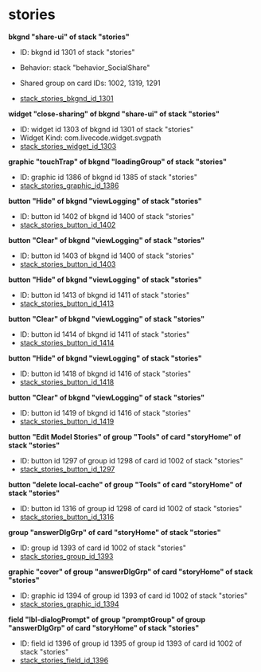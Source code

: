 # stories
**bkgnd "share-ui" of stack "stories"**
* ID: bkgnd id 1301 of stack "stories"
* Behavior: stack "behavior_SocialShare"

* Shared group on card IDs: 1002, 1319, 1291
* [stack_stories_bkgnd_id_1301](./../../ScriptTracker/modules/stories_Scripts/stack_stories_bkgnd_id_1301.livecodescript)

**widget "close-sharing" of bkgnd "share-ui" of stack "stories"**
* ID: widget id 1303 of bkgnd id 1301 of stack "stories"
* Widget Kind: com.livecode.widget.svgpath
* [stack_stories_widget_id_1303](./../../ScriptTracker/modules/stories_Scripts/stack_stories_widget_id_1303.livecodescript)

**graphic "touchTrap" of bkgnd "loadingGroup" of stack "stories"**
* ID: graphic id 1386 of bkgnd id 1385 of stack "stories"
* [stack_stories_graphic_id_1386](./../../ScriptTracker/modules/stories_Scripts/stack_stories_graphic_id_1386.livecodescript)

**button "Hide" of bkgnd "viewLogging" of stack "stories"**
* ID: button id 1402 of bkgnd id 1400 of stack "stories"
* [stack_stories_button_id_1402](./../../ScriptTracker/modules/stories_Scripts/stack_stories_button_id_1402.livecodescript)

**button "Clear" of bkgnd "viewLogging" of stack "stories"**
* ID: button id 1403 of bkgnd id 1400 of stack "stories"
* [stack_stories_button_id_1403](./../../ScriptTracker/modules/stories_Scripts/stack_stories_button_id_1403.livecodescript)

**button "Hide" of bkgnd "viewLogging" of stack "stories"**
* ID: button id 1413 of bkgnd id 1411 of stack "stories"
* [stack_stories_button_id_1413](./../../ScriptTracker/modules/stories_Scripts/stack_stories_button_id_1413.livecodescript)

**button "Clear" of bkgnd "viewLogging" of stack "stories"**
* ID: button id 1414 of bkgnd id 1411 of stack "stories"
* [stack_stories_button_id_1414](./../../ScriptTracker/modules/stories_Scripts/stack_stories_button_id_1414.livecodescript)

**button "Hide" of bkgnd "viewLogging" of stack "stories"**
* ID: button id 1418 of bkgnd id 1416 of stack "stories"
* [stack_stories_button_id_1418](./../../ScriptTracker/modules/stories_Scripts/stack_stories_button_id_1418.livecodescript)

**button "Clear" of bkgnd "viewLogging" of stack "stories"**
* ID: button id 1419 of bkgnd id 1416 of stack "stories"
* [stack_stories_button_id_1419](./../../ScriptTracker/modules/stories_Scripts/stack_stories_button_id_1419.livecodescript)

**button "Edit Model Stories" of group "Tools" of card "storyHome" of stack "stories"**
* ID: button id 1297 of group id 1298 of card id 1002 of stack "stories"
* [stack_stories_button_id_1297](./../../ScriptTracker/modules/stories_Scripts/stack_stories_button_id_1297.livecodescript)

**button "delete local-cache" of group "Tools" of card "storyHome" of stack "stories"**
* ID: button id 1316 of group id 1298 of card id 1002 of stack "stories"
* [stack_stories_button_id_1316](./../../ScriptTracker/modules/stories_Scripts/stack_stories_button_id_1316.livecodescript)

**group "answerDlgGrp" of card "storyHome" of stack "stories"**
* ID: group id 1393 of card id 1002 of stack "stories"
* [stack_stories_group_id_1393](./../../ScriptTracker/modules/stories_Scripts/stack_stories_group_id_1393.livecodescript)

**graphic "cover" of group "answerDlgGrp" of card "storyHome" of stack "stories"**
* ID: graphic id 1394 of group id 1393 of card id 1002 of stack "stories"
* [stack_stories_graphic_id_1394](./../../ScriptTracker/modules/stories_Scripts/stack_stories_graphic_id_1394.livecodescript)

**field "lbl-dialogPrompt" of group "promptGroup" of group "answerDlgGrp" of card "storyHome" of stack "stories"**
* ID: field id 1396 of group id 1395 of group id 1393 of card id 1002 of stack "stories"
* [stack_stories_field_id_1396](./../../ScriptTracker/modules/stories_Scripts/stack_stories_field_id_1396.livecodescript)

